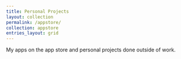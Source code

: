 ```yaml
---
title: Personal Projects
layout: collection
permalink: /appstore/
collection: appstore
entries_layout: grid
---
```


My apps on the app store and personal projects done outside of work.
